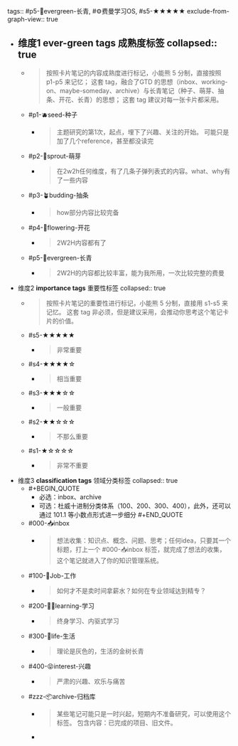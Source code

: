 tags:: #p5-🌲evergreen-长青, #⚙️费曼学习OS, #s5-★★★★★
exclude-from-graph-view:: true

- 维度1 **ever-green tags** 成熟度标签
  collapsed:: true
	-
	- > 按照卡片笔记的内容成熟度进行标记，小能熊 5 分制，直接按照 p1-p5 来记忆；
	  这套 tag，融合了GTD 的思想（inbox、working-on、maybe-someday、archive）与长青笔记（种子、萌芽、抽条、开花、长青）的思想；
	  这套 tag 建议对每一张卡片都采用。
	- #p1-🫐seed-种子
		- > 主题研究的第1次，起点，埋下了兴趣、关注的开始。
		  可能只是加了几个reference，甚至都没读完
	- #p2-🌱sprout-萌芽
		- > 在2w2h任何维度，有了几条子弹列表式的内容。what、why有了一些内容
	- #p3-🪴budding-抽条
		- > how部分内容比较完备
	- #p4-🌸flowering-开花
		- > 2W2H内容都有了
	- #p5-🌲evergreen-长青
		- > 2W2H的内容都比较丰富，能为我所用，一次比较完整的费曼
- 维度2 **importance tags** 重要性标签
  collapsed:: true
	- > 按照卡片笔记的重要性进行标记，小能熊 5 分制，直接用 s1-s5 来记忆。
	  这套 tag 非必须，但是建议采用，会推动你思考这个笔记卡片的价值。
	- #s5-★★★★★
		- > 非常重要
	- #s4-★★★★☆
		- > 相当重要
	- #s3-★★★☆☆
		- > 一般重要
	- #s2-★★☆☆☆
		- > 不那么重要
	- #s1-★☆☆☆☆
		- > 非常不重要
- 维度3 **classification tags** 领域分类标签
  collapsed:: true
	- #+BEGIN_QUOTE
	  - 必选：inbox、archive
	  - 可选：杜威十进制分类体系（100、200、300、400），此外，还可以通过 101.1 等小数点形式进一步细分
	  #+END_QUOTE
	- #000-📥inbox
		- > 想法收集：知识点、概念、问题、思考；任何idea，只要其一个标题，打上一个 #000-📥inbox 标签，就完成了想法的收集，这个笔记就进入了你的知识管理系统。
	- #100-👷Job-工作
		- > 如何才不是卖时间拿薪水？如何在专业领域达到精专？
	- #200-🧑‍🎓learning-学习
		- > 终身学习、内驱式学习
	- #300-🌈life-生活
		- > 理论是灰色的，生活的金树长青
	- #400-😝interest-兴趣
		- > 严肃的兴趣、欢乐与痛苦
	- #zzz-📦archive-归档库
		- > 某些笔记可能只是一时兴起，短期内不准备研究，可以使用这个标签。
		  包含内容：已完成的项目、旧文件。
		-
